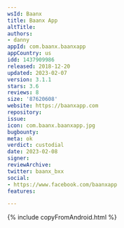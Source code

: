 ```yaml
---
wsId: Baanx
title: Baanx App
altTitle: 
authors:
- danny
appId: com.baanx.baanxapp
appCountry: us
idd: 1437909986
released: 2018-12-20
updated: 2023-02-07
version: 3.1.1
stars: 3.6
reviews: 8
size: '87620608'
website: https://baanxapp.com
repository: 
issue: 
icon: com.baanx.baanxapp.jpg
bugbounty: 
meta: ok
verdict: custodial
date: 2023-02-08
signer: 
reviewArchive: 
twitter: baanx_bxx
social:
- https://www.facebook.com/baanxapp
features: 

---
```


{% include copyFromAndroid.html %}
